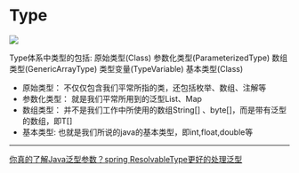 # Type


![](https://gitee.com/niubenwsl/image_repo/raw/master/image/java/20210331214851.png)

Type体系中类型的包括: 原始类型(Class) 参数化类型(ParameterizedType) 数组类型(GenericArrayType) 类型变量(TypeVariable) 基本类型(Class)

- 原始类型：  不仅仅包含我们平常所指的类，还包括枚举、数组、注解等
- 参数化类型： 就是我们平常所用到的泛型List、Map
- 数组类型：  并不是我们工作中所使用的数组String[] 、byte[]，而是带有泛型的数组，即T[]
- 基本类型:  也就是我们所说的java的基本类型，即int,float,double等












------------------
[你真的了解Java泛型参数？spring ResolvableType更好的处理泛型](https://blog.csdn.net/u012881904/article/details/80813294)
